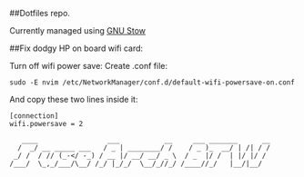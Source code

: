 ##Dotfiles repo.

Currently managed using [GNU Stow](https://www.gnu.org/software/stow/manual/html_node/index.html)

##Fix dodgy HP on board wifi card:

Turn off wifi power save:
Create .conf file:

```sudo -E nvim /etc/NetworkManager/conf.d/default-wifi-powersave-on.conf```

And copy these two lines inside it:
```
[connection]
wifi.powersave = 2
```

```
   ____                 ___           __     ___ _______      __
  /  _/ __ _____ ___   / _ | ________/ /    / _ )_  __/ | /| / /
 _/ /  / // (_-</ -_) / __ |/ __/ __/ _ \  / _  |/ /  | |/ |/ / 
/___/  \_,_/___/\__/ /_/ |_/_/  \__/_//_/ /____//_/   |__/|__/  
                                                                
```
